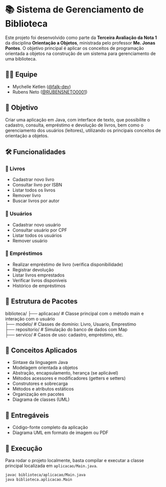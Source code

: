 # 📚 Sistema de Gerenciamento de Biblioteca

Este projeto foi desenvolvido como parte da **Terceira Avaliação da Nota 1** da disciplina **Orientação a Objetos**, ministrada pelo professor **Me. Jonas Pontes**. O objetivo principal é aplicar os conceitos de programação orientada a objetos na construção de um sistema para gerenciamento de uma biblioteca.

## 🧑‍💻 Equipe

- Mychelle Ketlen ([@falk-dev](https://github.com/falk-dev))
- Rubens Neto ([@RUBENSNETO0001](https://github.com/RUBENSNETO0001))

## 🎯 Objetivo

Criar uma aplicação em Java, com interface de texto, que possibilite o cadastro, consulta, empréstimo e devolução de livros, bem como o gerenciamento dos usuários (leitores), utilizando os principais conceitos de orientação a objetos.

## 🛠️ Funcionalidades

### 📖 Livros
- Cadastrar novo livro
- Consultar livro por ISBN
- Listar todos os livros
- Remover livro
- Buscar livros por autor

### 👤 Usuários
- Cadastrar novo usuário
- Consultar usuário por CPF
- Listar todos os usuários
- Remover usuário

### 🔄 Empréstimos
- Realizar empréstimo de livro (verifica disponibilidade)
- Registrar devolução
- Listar livros emprestados
- Verificar livros disponíveis
- Histórico de empréstimos

## 🧱 Estrutura de Pacotes
biblioteca/
├── aplicacao/ # Classe principal com o método main e interação com o usuário  
├── modelo/ # Classes de domínio: Livro, Usuario, Emprestimo  
├── repositorio/ # Simulação do banco de dados com Map  
├── servico/ # Casos de uso: cadastro, empréstimo, etc.  

## 📌 Conceitos Aplicados

- Sintaxe da linguagem Java
- Modelagem orientada a objetos
- Abstração, encapsulamento, herança (se aplicável)
- Métodos acessores e modificadores (getters e setters)
- Construtores e sobrecarga
- Métodos e atributos estáticos
- Organização em pacotes
- Diagrama de classes (UML)

## 📁 Entregáveis

- Código-fonte completo da aplicação
- Diagrama UML em formato de imagem ou PDF

## 🚀 Execução

Para rodar o projeto localmente, basta compilar e executar a classe principal localizada em `aplicacao/Main.java`.

```bash
javac biblioteca/aplicacao/Main.java
java biblioteca.aplicacao.Main
```
